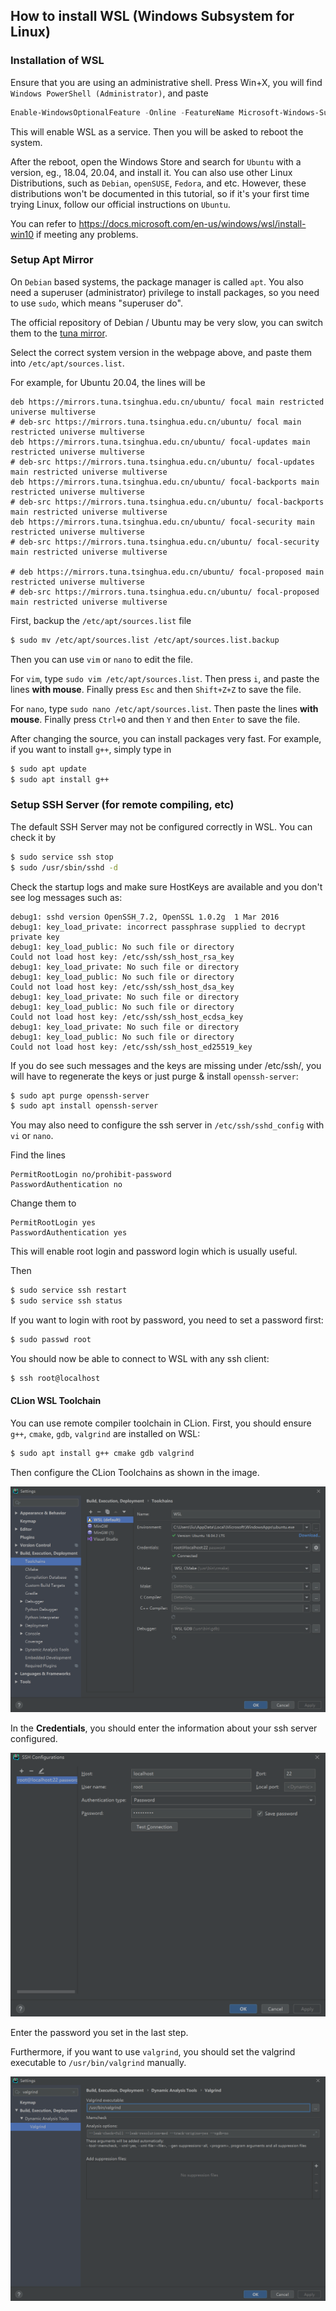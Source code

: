 ## How to install WSL (Windows Subsystem for Linux)

### Installation of WSL

Ensure that you are using an administrative shell. Press Win+X, you will find `Windows PowerShell (Administrator)`, and paste

```powershell
Enable-WindowsOptionalFeature -Online -FeatureName Microsoft-Windows-Subsystem-Linux
```

This will enable WSL as a service. Then you will be asked to reboot the system.

After the reboot, open the Windows Store and search for `Ubuntu` with a version, eg., 18.04, 20.04, and install it. You can also use other Linux Distributions, such as `Debian`, `openSUSE`, `Fedora`, and etc. However, these distributions won't be documented in this tutorial, so if it's your first time trying Linux, follow our official instructions on `Ubuntu`.

You can refer to https://docs.microsoft.com/en-us/windows/wsl/install-win10 if meeting any problems.


### Setup Apt Mirror

On `Debian` based systems, the package manager is called `apt`. You also need a superuser (administrator) privilege to install packages, so you need to use `sudo`, which means "superuser do".

The official repository of Debian / Ubuntu may be very slow, you can switch them to the [tuna mirror](https://mirror.tuna.tsinghua.edu.cn/help/ubuntu/).

Select the correct system version in the webpage above, and paste them into `/etc/apt/sources.list`.

For example, for Ubuntu 20.04, the lines will be

```
deb https://mirrors.tuna.tsinghua.edu.cn/ubuntu/ focal main restricted universe multiverse
# deb-src https://mirrors.tuna.tsinghua.edu.cn/ubuntu/ focal main restricted universe multiverse
deb https://mirrors.tuna.tsinghua.edu.cn/ubuntu/ focal-updates main restricted universe multiverse
# deb-src https://mirrors.tuna.tsinghua.edu.cn/ubuntu/ focal-updates main restricted universe multiverse
deb https://mirrors.tuna.tsinghua.edu.cn/ubuntu/ focal-backports main restricted universe multiverse
# deb-src https://mirrors.tuna.tsinghua.edu.cn/ubuntu/ focal-backports main restricted universe multiverse
deb https://mirrors.tuna.tsinghua.edu.cn/ubuntu/ focal-security main restricted universe multiverse
# deb-src https://mirrors.tuna.tsinghua.edu.cn/ubuntu/ focal-security main restricted universe multiverse

# deb https://mirrors.tuna.tsinghua.edu.cn/ubuntu/ focal-proposed main restricted universe multiverse
# deb-src https://mirrors.tuna.tsinghua.edu.cn/ubuntu/ focal-proposed main restricted universe multiverse
```

First, backup the `/etc/apt/sources.list` file

```bash
$ sudo mv /etc/apt/sources.list /etc/apt/sources.list.backup
```

Then you can use `vim` or `nano` to edit the file.

For `vim`, type `sudo vim /etc/apt/sources.list`. Then press `i`, and paste the lines **with mouse**. Finally press `Esc` and then `Shift+Z+Z` to save the file.

For `nano`, type `sudo nano /etc/apt/sources.list`. Then paste the lines **with mouse**. Finally press `Ctrl+O` and then `Y` and then `Enter` to save the file.

After changing the source, you can install packages very fast. For example, if you want to install `g++`, simply type in

```bash
$ sudo apt update
$ sudo apt install g++
```


### Setup SSH Server (for remote compiling, etc)

The default SSH Server may not be configured correctly in WSL. You can check it by

```bash
$ sudo service ssh stop
$ sudo /usr/sbin/sshd -d
```

Check the startup logs and make sure HostKeys are available and you don't see log messages such as:

```
debug1: sshd version OpenSSH_7.2, OpenSSL 1.0.2g  1 Mar 2016
debug1: key_load_private: incorrect passphrase supplied to decrypt private key
debug1: key_load_public: No such file or directory
Could not load host key: /etc/ssh/ssh_host_rsa_key
debug1: key_load_private: No such file or directory
debug1: key_load_public: No such file or directory
Could not load host key: /etc/ssh/ssh_host_dsa_key
debug1: key_load_private: No such file or directory
debug1: key_load_public: No such file or directory
Could not load host key: /etc/ssh/ssh_host_ecdsa_key
debug1: key_load_private: No such file or directory
debug1: key_load_public: No such file or directory
Could not load host key: /etc/ssh/ssh_host_ed25519_key
```

If you do see such messages and the keys are missing under /etc/ssh/, you will have to regenerate the keys or just purge & install `openssh-server`:

```bash
$ sudo apt purge openssh-server
$ sudo apt install openssh-server
```

You may also need to configure the ssh server in `/etc/ssh/sshd_config` with `vi` or `nano`.

Find the lines
```
PermitRootLogin no/prohibit-password
PasswordAuthentication no
```

Change them to
```
PermitRootLogin yes
PasswordAuthentication yes
```

This will enable root login and password login which is usually useful.

Then
```bash
$ sudo service ssh restart
$ sudo service ssh status
```

If you want to login with root by password, you need to set a password first:
```bash
$ sudo passwd root
```

You should now be able to connect to WSL with any ssh client:
```bash
$ ssh root@localhost
```

#### CLion WSL Toolchain

You can use remote compiler toolchain in CLion. First, you should ensure `g++`, `cmake`, `gdb`, `valgrind` are installed on WSL:

```bash
$ sudo apt install g++ cmake gdb valgrind
```

Then configure the CLion Toolchains as shown in the image.

![clion_wsl.png](images/clion_wsl.png)

In the **Credentials**, you should enter the information about your ssh server configured.

![clion_wsl_ssh.png](images/clion_wsl_ssh.png)

Enter the password you set in the last step.

Furthermore, if you want to use `valgrind`, you should set the valgrind executable to `/usr/bin/valgrind` manually.

![clion_wsl_valgrind.png](images/clion_wsl_valgrind.png)




